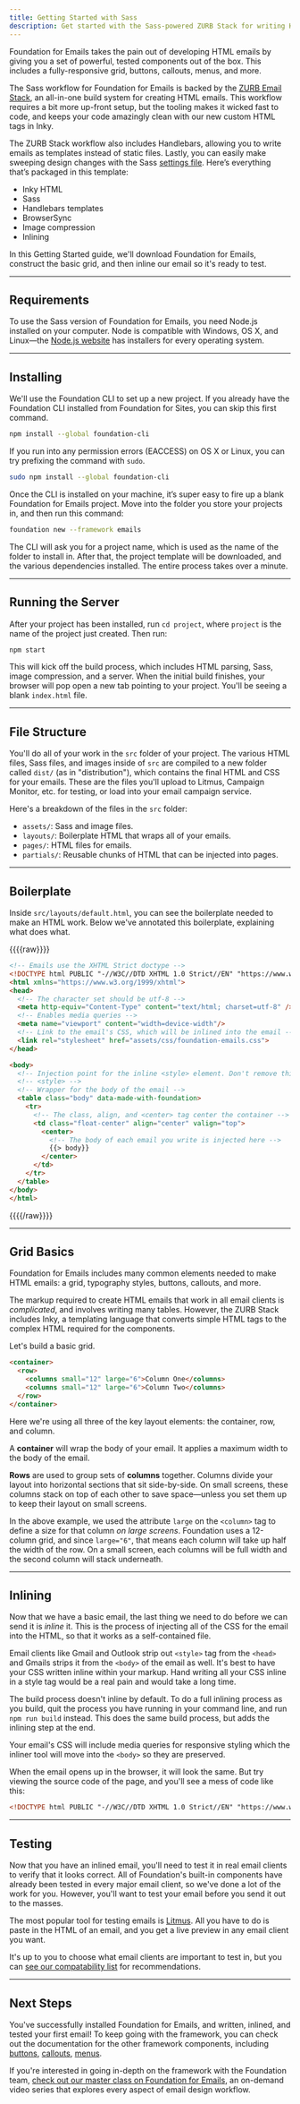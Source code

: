 ```yaml
---
title: Getting Started with Sass
description: Get started with the Sass-powered ZURB Stack for writing HTML emails.
---
```


Foundation for Emails takes the pain out of developing HTML emails by giving you a set of powerful, tested components out of the box. This includes a fully-responsive grid, buttons, callouts, menus, and more.

The Sass workflow for Foundation for Emails is backed by the [ZURB Email Stack](zurb-stack.html), an all-in-one build system for creating HTML emails. This workflow requires a bit more up-front setup, but the tooling makes it wicked fast to code, and keeps your code amazingly clean with our new custom HTML tags in Inky.

The ZURB Stack workflow also includes Handlebars, allowing you to write emails as templates instead of static files. Lastly, you can easily make sweeping design changes with the Sass [settings file](sass.html#the-settings-file). Here’s everything that’s packaged in this template:

- Inky HTML
- Sass
- Handlebars templates
- BrowserSync
- Image compression
- Inlining

In this Getting Started guide, we'll download Foundation for Emails, construct the basic grid, and then inline our email so it's ready to test.

---

## Requirements

To use the Sass version of Foundation for Emails, you need Node.js installed on your computer. Node is compatible with Windows, OS X, and Linux&mdash;the [Node.js website](https://nodejs.org/) has installers for every operating system.

---

## Installing

We'll use the Foundation CLI to set up a new project. If you already have the Foundation CLI installed from Foundation for Sites, you can skip this first command.

```bash
npm install --global foundation-cli
```

If you run into any permission errors (EACCESS) on OS X or Linux, you can try prefixing the command with `sudo`.

```bash
sudo npm install --global foundation-cli
```

Once the CLI is installed on your machine, it’s super easy to fire up a blank Foundation for Emails project. Move into the folder you store your projects in, and then run this command:

```bash
foundation new --framework emails
```

The CLI will ask you for a project name, which is used as the name of the folder to install in. After that, the project template will be downloaded, and the various dependencies installed. The entire process takes over a minute.

---

## Running the Server

After your project has been installed, run `cd project`, where `project` is the name of the project just created. Then run:

```bash
npm start
```

This will kick off the build process, which includes HTML parsing, Sass, image compression, and a server. When the initial build finishes, your browser will pop open a new tab pointing to your project. You'll be seeing a blank `index.html` file.

---

## File Structure

You'll do all of your work in the `src` folder of your project. The various HTML files, Sass files, and images inside of `src` are compiled to a new folder called `dist/` (as in "distribution"), which contains the final HTML and CSS for your emails. These are the files you'll upload to Litmus, Campaign Monitor, etc. for testing, or load into your email campaign service.

Here's a breakdown of the files in the `src` folder:

- `assets/`: Sass and image files.
- `layouts/`: Boilerplate HTML that wraps all of your emails.
- `pages/`: HTML files for emails.
- `partials/`: Reusable chunks of HTML that can be injected into pages.

---

## Boilerplate

Inside `src/layouts/default.html`, you can see the boilerplate needed to make an HTML work. Below we've annotated this boilerplate, explaining what does what.

{{{{raw}}}}

```html
<!-- Emails use the XHTML Strict doctype -->
<!DOCTYPE html PUBLIC "-//W3C//DTD XHTML 1.0 Strict//EN" "https://www.w3.org/TR/xhtml1/DTD/xhtml1-strict.dtd">
<html xmlns="https://www.w3.org/1999/xhtml">
<head>
  <!-- The character set should be utf-8 -->
  <meta http-equiv="Content-Type" content="text/html; charset=utf-8" />
  <!-- Enables media queries -->
  <meta name="viewport" content="width=device-width"/>
  <!-- Link to the email's CSS, which will be inlined into the email -->
  <link rel="stylesheet" href="assets/css/foundation-emails.css">
</head>

<body>
  <!-- Injection point for the inline <style> element. Don't remove this comment! -->
  <!-- <style> -->
  <!-- Wrapper for the body of the email -->
  <table class="body" data-made-with-foundation>
    <tr>
      <!-- The class, align, and <center> tag center the container -->
      <td class="float-center" align="center" valign="top">
        <center>
          <!-- The body of each email you write is injected here -->
          {{> body}}
        </center>
      </td>
    </tr>
  </table>
</body>
</html>
```

{{{{/raw}}}}

---

## Grid Basics

Foundation for Emails includes many common elements needed to make HTML emails: a grid, typography styles, buttons, callouts, and more.

The markup required to create HTML emails that work in all email clients is *complicated*, and involves writing many tables. However, the ZURB Stack includes Inky, a templating language that converts simple HTML tags to the complex HTML required for the components.

Let's build a basic grid.

```html
<container>
  <row>
    <columns small="12" large="6">Column One</columns>
    <columns small="12" large="6">Column Two</columns>
  </row>
</container>
```

Here we're using all three of the key layout elements: the container, row, and column.

A **container** will wrap the body of your email. It applies a maximum width to the body of the email.

**Rows** are used to group sets of **columns** together. Columns divide your layout into horizontal sections that sit side-by-side. On small screens, these columns stack on top of each other to save space&mdash;unless you set them up to keep their layout on small screens.

In the above example, we used the attribute `large` on the `<column>` tag to define a size for that column *on large screens*. Foundation uses a 12-column grid, and since `large="6"`, that means each column will take up half the width of the row. On a small screen, each columns will be full width and the second column will stack underneath.

---

## Inlining

Now that we have a basic email, the last thing we need to do before we can send it is *inline* it. This is the process of injecting all of the CSS for the email into the HTML, so that it works as a self-contained file.

Email clients like Gmail and Outlook strip out `<style>` tag from the `<head>` and Gmails strips it from the `<body>` of the email as well. It's best to have your CSS written inline within your markup. Hand writing all your CSS inline in a style tag would be a real pain and would take a long time. 

The build process doesn't inline by default. To do a full inlining process as you build, quit the process you have running in your command line, and run `npm run build` instead. This does the same build process, but adds the inlining step at the end.

Your email's CSS will include media queries for responsive styling which the inliner tool will move into the `<body>` so they are preserved.

When the email opens up in the browser, it will look the same. But try viewing the source code of the page, and you'll see a mess of code like this:

```html
<!DOCTYPE html PUBLIC "-//W3C//DTD XHTML 1.0 Strict//EN" "https://www.w3.org/TR/xhtml1/DTD/xhtml1-strict.dtd"><html xmlns="https://www.w3.org/1999/xhtml" lang="en" xml:lang="en" style="background:#cacaca;min-height:100%"><head><meta http-equiv="Content-Type" content="text/html; charset=utf-8">...
```

---

## Testing

Now that you have an inlined email, you'll need to test it in real email clients to verify that it looks correct. All of Foundation's built-in components have already been tested in every major email client, so we've done a lot of the work for you. However, you'll want to test your email before you send it out to the masses.

The most popular tool for testing emails is [Litmus](https://litmus.com/). All you have to do is paste in the HTML of an email, and you get a live preview in any email client you want.

It's up to you to choose what email clients are important to test in, but you can [see our compatability list](compatibility.html) for recommendations.

---

## Next Steps

You've successfully installed Foundation for Emails, and written, inlined, and tested your first email! To keep going with the framework, you can check out the documentation for the other framework components, including [buttons](button.html), [callouts](callout.html), [menus](menu.html).

If you're interested in going in-depth on the framework with the Foundation team, [check out our master class on Foundation for Emails](https://zurb.com/university/responsive-emails-foundation), an on-demand video series that explores every aspect of email design workflow.
